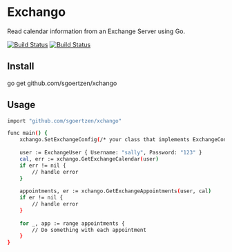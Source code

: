 # Exchango
Read calendar information from an Exchange Server using Go.

[![Build Status](https://travis-ci.org/sgoertzen/xchango.svg?branch=master)](https://travis-ci.org/sgoertzen/xchango)
[![Build Status](https://semaphoreci.com/api/v1/projects/fb260216-9410-469d-a2fd-6920887e3461/431376/badge.svg)](https://semaphoreci.com/sgoertzen/xchango)

## Install
go get github.com/sgoertzen/xchango

## Usage
```sh
import "github.com/sgoertzen/xchango"

func main() {
	xchango.SetExchangeConfig(/* your class that implements ExchangeConfig interface */)
	
	user := ExchangeUser { Username: "sally", Password: "123" }
	cal, err := xchango.GetExchangeCalendar(user)
	if err != nil {
		// handle error
	}
	
	appointments, er := xchango.GetExchangeAppointments(user, cal)
	if er != nil {
		// handle error
	}
	
	for _, app := range appointments {
		// Do something with each appointment
	}
}
```
